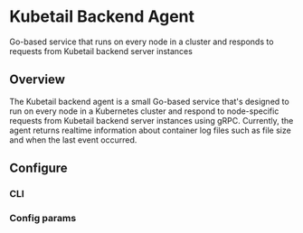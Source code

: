 # Kubetail Backend Agent

Go-based service that runs on every node in a cluster and responds to requests from Kubetail backend server instances

## Overview

The Kubetail backend agent is a small Go-based service that's designed to run on every node in a Kubernetes cluster and respond to node-specific requests from Kubetail backend server instances using gRPC. Currently, the agent returns realtime information about container log files such as file size and when the last event occurred.

## Configure

### CLI

### Config params
